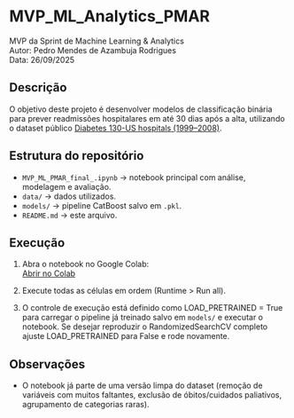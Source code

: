 # MVP_ML_Analytics_PMAR

MVP da Sprint de Machine Learning & Analytics  
Autor: Pedro Mendes de Azambuja Rodrigues  
Data: 26/09/2025  

## Descrição
O objetivo deste projeto é desenvolver modelos de classificação binária para prever readmissões hospitalares em até 30 dias após a alta, utilizando o dataset público [Diabetes 130-US hospitals (1999–2008)](https://archive.ics.uci.edu/ml/datasets/diabetes+130-us+hospitals+for+years+1999-2008).

## Estrutura do repositório
- `MVP_ML_PMAR_final_.ipynb` → notebook principal com análise, modelagem e avaliação.  
- `data/` → dados utilizados.  
- `models/` → pipeline CatBoost salvo em `.pkl`.  
- `README.md` → este arquivo.  

## Execução
1. Abra o notebook no Google Colab:  
   [Abrir no Colab](https://colab.research.google.com/github/pedro-aza/MVP_ML_Analytics_PMAR/blob/main/MVP_ML_PMAR_final_.ipynb)  

2. Execute todas as células em ordem (Runtime > Run all).  

3. O controle de execução está definido como LOAD_PRETRAINED = True para carregar o pipeline já treinado salvo em `models/` e executar o notebook. Se desejar reproduzir o RandomizedSearchCV completo ajuste LOAD_PRETRAINED para False e rode novamente. 

## Observações
- O notebook já parte de uma versão limpa do dataset (remoção de variáveis com muitos faltantes, exclusão de óbitos/cuidados paliativos, agrupamento de categorias raras). 


